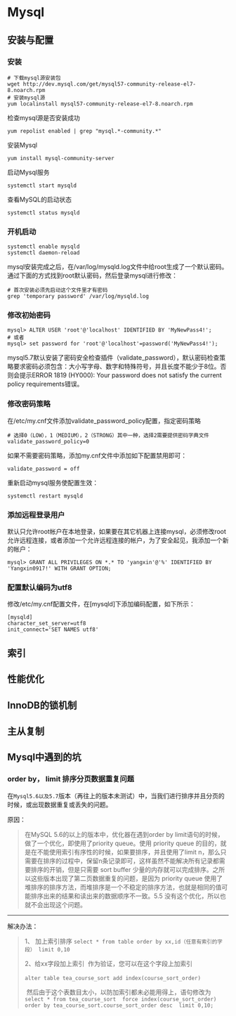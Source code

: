# Mysql

## 安装与配置

### 安装

```shell
# 下载mysql源安装包
wget http://dev.mysql.com/get/mysql57-community-release-el7-8.noarch.rpm
# 安装mysql源
yum localinstall mysql57-community-release-el7-8.noarch.rpm
```

检查mysql源是否安装成功

```shell
yum repolist enabled | grep "mysql.*-community.*"
```

安装Mysql

```shell
yum install mysql-community-server
```

启动Mysql服务

```shell
systemctl start mysqld
```

查看MySQL的启动状态

```shell
systemctl status mysqld
```

### 开机启动

```shell
systemctl enable mysqld
systemctl daemon-reload
```

mysql安装完成之后，在/var/log/mysqld.log文件中给root生成了一个默认密码。通过下面的方式找到root默认密码，然后登录mysql进行修改：

```shell
# 首次安装必须先启动这个文件里才有密码
grep 'temporary password' /var/log/mysqld.log
```

### 修改初始密码

```shell
mysql> ALTER USER 'root'@'localhost' IDENTIFIED BY 'MyNewPass4!'; 
# 或者
mysql> set password for 'root'@'localhost'=password('MyNewPass4!');
```



mysql5.7默认安装了密码安全检查插件（validate_password），默认密码检查策略要求密码必须包含：大小写字母、数字和特殊符号，并且长度不能少于8位。否则会提示ERROR 1819 (HY000): Your password does not satisfy the current policy requirements错误。

### 修改密码策略

在/etc/my.cnf文件添加validate_password_policy配置，指定密码策略

```shell
# 选择0（LOW），1（MEDIUM），2（STRONG）其中一种，选择2需要提供密码字典文件
validate_password_policy=0
```

如果不需要密码策略，添加my.cnf文件中添加如下配置禁用即可：

```shell
validate_password = off
```

重新启动mysql服务使配置生效：

```shell
systemctl restart mysqld
```

### 添加远程登录用户

默认只允许root帐户在本地登录，如果要在其它机器上连接mysql，必须修改root允许远程连接，或者添加一个允许远程连接的帐户，为了安全起见，我添加一个新的帐户：

```shell
mysql> GRANT ALL PRIVILEGES ON *.* TO 'yangxin'@'%' IDENTIFIED BY 'Yangxin0917!' WITH GRANT OPTION;
```

### 配置默认编码为utf8

修改/etc/my.cnf配置文件，在[mysqld]下添加编码配置，如下所示：

```shell
[mysqld]
character_set_server=utf8
init_connect='SET NAMES utf8'
```









## 索引



## 性能优化



## InnoDB的锁机制



## 主从复制





## Mysql中遇到的坑

### order by， limit 排序分页数据重复问题

在`Mysql5.6以及5.7`版本（再往上的版本未测试）中，当我们进行排序并且分页的时候，或出现数据重复或丢失的问题。

原因：

> 在MySQL 5.6的以上的版本中，优化器在遇到order by limit语句的时候，做了一个优化，即使用了priority queue。使用 priority queue 的目的，就是在不能使用索引有序性的时候，如果要排序，并且使用了limit n，那么只需要在排序的过程中，保留n条记录即可，这样虽然不能解决所有记录都需要排序的开销，但是只需要 sort buffer 少量的内存就可以完成排序。之所以这些版本出现了第二页数据重复的问题，是因为 priority queue 使用了堆排序的排序方法，而堆排序是一个不稳定的排序方法，也就是相同的值可能排序出来的结果和读出来的数据顺序不一致。5.5 没有这个优化，所以也就不会出现这个问题。



---



解决办法：

>1、 加上索引排序
>​         `select * from table order by xx,id（任意有索引的字段） limit 0,10`
>
>2、给xx字段加上索引
>​         作为验证，您可以在这个字段上加索引 
>
>​	 `alter table tea_course_sort add index(course_sort_order)`
>
>​	然后由于这个表数目太小，以防加索引都未必能用得上，语句修改为
>​       `select * from tea_course_sort  force index(course_sort_order) order by tea_course_sort.course_sort_order desc  limit 0,10;`


​         